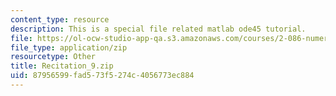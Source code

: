 ```yaml
---
content_type: resource
description: This is a special file related matlab ode45 tutorial.
file: https://ol-ocw-studio-app-qa.s3.amazonaws.com/courses/2-086-numerical-computation-for-mechanical-engineers-spring-2013/87956599fad573f5274c4056773ec884_Recitation_9.zip
file_type: application/zip
resourcetype: Other
title: Recitation_9.zip
uid: 87956599-fad5-73f5-274c-4056773ec884
---
```

